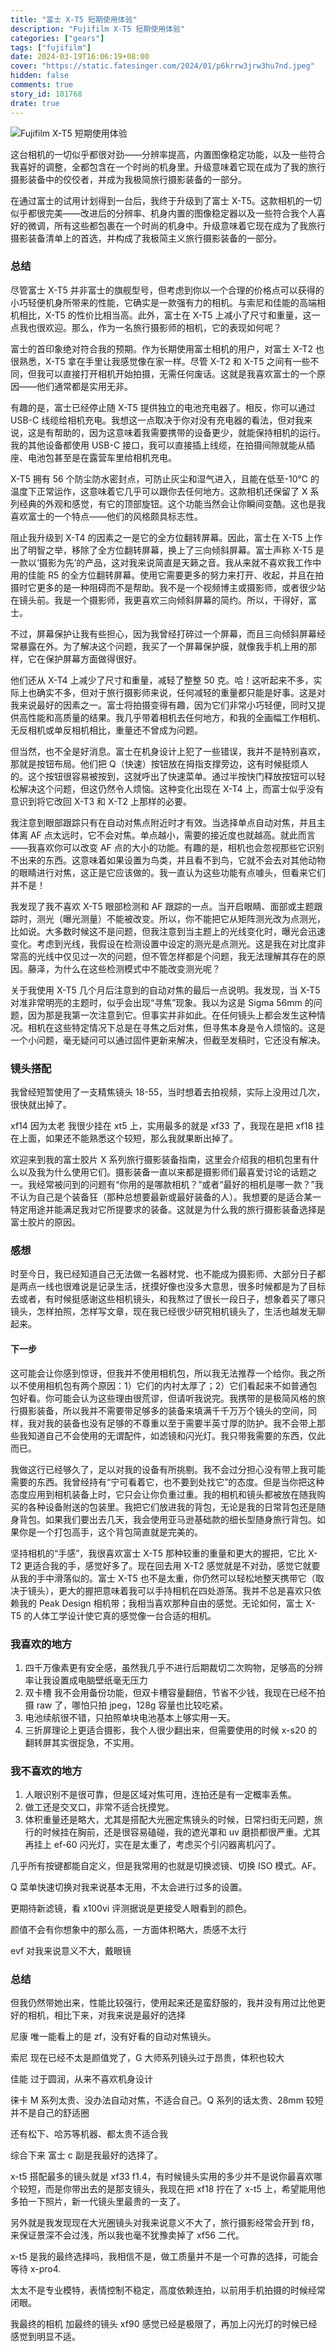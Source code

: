 ```yaml
---
title: "富士 X-T5 短期使用体验"
description: "Fujifilm X-T5 短期使用体验"
categories: ["gears"]
tags: ["fujifilm"]
date: 2024-03-19T16:06:19+08:00
cover: "https://static.fatesinger.com/2024/01/p6krrw3jrw3hu7nd.jpeg"
hidden: false
comments: true
story_id: 101768
drate: true
---
```


![Fujifilm X-T5 短期使用体验](https://static.fatesinger.com/2024/01/p6krrw3jrw3hu7nd.jpeg)

这台相机的一切似乎都很对劲——分辨率提高，内置图像稳定功能，以及一些符合我喜好的调整，全都包含在一个时尚的机身里。升级意味着它现在成为了我的旅行摄影装备中的佼佼者，并成为我极简旅行摄影装备的一部分。

在通过富士的试用计划得到一台后，我终于升级到了富士 X-T5。这款相机的一切似乎都很完美——改进后的分辨率、机身内置的图像稳定器以及一些符合我个人喜好的微调，所有这些都包裹在一个时尚的机身中。升级意味着它现在成为了我旅行摄影装备清单上的首选，并构成了我极简主义旅行摄影装备的一部分。

### 总结

尽管富士 X-T5 并非富士的旗舰型号，但考虑到你以一个合理的价格点可以获得的小巧轻便机身所带来的性能，它确实是一款强有力的相机。与索尼和佳能的高端相机相比，X-T5 的性价比相当高。此外，富士在 X-T5 上减小了尺寸和重量，这一点我也很欢迎。那么，作为一名旅行摄影师的相机，它的表现如何呢？

富士的首印象绝对符合我的预期。作为长期使用富士相机的用户，对富士 X-T2 也很熟悉，X-T5 拿在手里让我感觉像在家一样。尽管 X-T2 和 X-T5 之间有一些不同，但我可以直接打开相机开始拍摄，无需任何废话。这就是我喜欢富士的一个原因——他们通常都是实用无非。

有趣的是，富士已经停止随 X-T5 提供独立的电池充电器了。相反，你可以通过 USB-C 线缆给相机充电。我想这一点取决于你对没有充电器的看法，但对我来说，这是有帮助的，因为这意味着我需要携带的设备更少，就能保持相机的运行。我的其他设备都使用 USB-C 接口，我可以直接插上线缆，在拍摄间隙就能从插座、电池包甚至是在露营车里给相机充电。

X-T5 拥有 56 个防尘防水密封点，可防止灰尘和湿气进入，且能在低至-10℃ 的温度下正常运作，这意味着它几乎可以跟你去任何地方。这款相机还保留了 X 系列经典的外观和感觉，有它的顶部旋钮。这个功能当然会让你瞬间变酷。这也是我喜欢富士的一个特点——他们的风格颇具标志性。

阻止我升级到 X-T4 的因素之一是它的全方位翻转屏幕。因此，富士在 X-T5 上作出了明智之举，移除了全方位翻转屏幕，换上了三向倾斜屏幕。富士声称 X-T5 是一款以‘摄影为先’的产品，这对我来说简直是天籁之音。我从来就不喜欢我工作中用的佳能 R5 的全方位翻转屏幕。使用它需要更多的努力来打开、收起，并且在拍摄时它更多的是一种阻碍而不是帮助。我不是一个视频博主或摄影师，或者很少站在镜头前。我是一个摄影师，我更喜欢三向倾斜屏幕的简约。所以，干得好，富士。

不过，屏幕保护让我有些担心，因为我曾经打碎过一个屏幕，而且三向倾斜屏幕经常暴露在外。为了解决这个问题，我买了一个屏幕保护膜，就像我手机上用的那样，它在保护屏幕方面做得很好。

他们还从 X-T4 上减少了尺寸和重量，减轻了整整 50 克。哈！这听起来不多，实际上也确实不多，但对于旅行摄影师来说，任何减轻的重量都只能是好事。这是对我来说最好的因素之一。富士将拍摄变得有趣，因为它们非常小巧轻便，同时又提供高性能和高质量的结果。我几乎带着相机去任何地方，和我的全画幅工作相机、无反相机或单反相机相比，重量还不曾成为问题。

但当然，也不全是好消息。富士在机身设计上犯了一些错误，我并不是特别喜欢，那就是按钮布局。他们把 Q（快速）按钮放在拇指支撑旁边，这有时候挺烦人的。这个按钮很容易被按到，这就呼出了快速菜单。通过半按快门释放按钮可以轻松解决这个问题，但这仍然令人烦恼。这种变化出现在 X-T4 上，而富士似乎没有意识到将它改回 X-T3 和 X-T2 上那样的必要。

我注意到眼部跟踪只有在自动对焦点附近时才有效。当选择单点自动对焦，并且主体离 AF 点太远时，它不会对焦。单点越小，需要的接近度也就越高。就此而言——我喜欢你可以改变 AF 点的大小的功能。有趣的是，相机也会忽视那些它识别不出来的东西。这意味着如果设置为鸟类，并且看不到鸟，它就不会去对其他动物的眼睛进行对焦，这正是它应该做的。我一直认为这些功能有点噱头，但看来它们并不是！

我发现了我不喜欢 X-T5 眼部检测和 AF 跟踪的一点。当开启眼睛、面部或主题跟踪时，测光（曝光测量）不能被改变。所以，你不能把它从矩阵测光改为点测光，比如说。大多数时候这不是问题，但我注意到当主题上的光线变化时，曝光会迅速变化。考虑到光线，我假设在检测设置中设定的测光是点测光。这是我在对比度非常高的光线中仅见过一次的问题，但不管怎样都是个问题，我无法理解其存在的原因。藤泽，为什么在这些检测模式中不能改变测光呢？

关于我使用 X-T5 几个月后注意到的自动对焦的最后一点说明。我发现，当 X-T5 对准非常明亮的主题时，似乎会出现“寻焦”现象。我以为这是 Sigma 56mm 的问题，因为那是我第一次注意到它。但事实并非如此。在任何镜头上都会发生这种情况。相机在这些特定情况下总是在寻焦之后对焦，但寻焦本身是令人烦恼的。这是一个小问题，毫无疑问可以通过固件更新来解决，但截至发稿时，它还没有解决。

### 镜头搭配

我曾经短暂使用了一支精焦镜头 18-55，当时想着去拍视频，实际上没用过几次，很快就出掉了。

xf14 因为太老 我很少挂在 xt5 上，实用最多的就是 xf33 了，我现在是把 xf18 挂在上面，如果还不能熟悉这个较短，那么我就果断出掉了。

欢迎来到我的富士胶片 X 系列旅行摄影装备指南，这里会介绍我的相机包里有什么以及我为什么使用它们。摄影装备一直以来都是摄影师们最喜爱讨论的话题之一。我经常被问到的问题有“你用的是哪款相机？”或者“最好的相机是哪一款？”我不认为自己是个装备狂（那种总想要最新或最好装备的人）。我想要的是适合某一特定用途并能满足我对它所提要求的装备。这就是为什么我的旅行摄影装备选择是富士胶片的原因。

### 感想

时至今日，我已经知道自己无法做一名器材党、也不能成为摄影师、大部分日子都是两点一线也很难说是记录生活，抚摸好像也没多大意思，很多时候都是为了目标去或者，有时候挺感谢这些相机镜头，和我熬过了很长一段日子，想象着买了哪只镜头，怎样拍照，怎样写文章，现在我已经很少研究相机镜头了，生活也越发无聊起来。

#### 下一步

这可能会让你感到惊讶，但我并不使用相机包，所以我无法推荐一个给你。我之所以不使用相机包有两个原因：1）它们的内衬太厚了；2）它们看起来不如普通包包好看。你可能会认为这些理由很荒谬，但请听我说完。我携带的是极简风格的旅行摄影装备，所以我并不需要带足够多的装备来填满千千万万个镜头的空间，同样，我对我的装备也没有足够的不尊重以至于需要半英寸厚的防护。我不会带上那些我知道自己不会使用的无谓配件，如滤镜和闪光灯。我只带我需要的东西，仅此而已。

我做这行已经够久了，足以对我的设备有所挑剔。我不会过分担心没有带上我可能需要的东西。我曾经持有“宁可看着它，也不要到处找它”的态度。但是当你把这种态度应用到相机装备上时，它只会让你负重过重。我的相机和镜头都被放在随我购买的各种设备附送的包装里。我把它们放进我的背包，无论是我的日常背包还是随身背包。如果我们要出去几天，我会使用亚马逊基础款的细长型随身旅行背包。如果你是一个打包高手，这个背包简直就是完美的。

坚持相机的“手感”，我很喜欢富士 X-T5 那种较重的重量和更大的握把，它比 X-T2 更适合我的手，感觉好多了。现在回去用 X-T2 感觉就是不对劲，感觉它就要从我的手中滑落似的。富士 X-T5 也不是太重，你仍然可以轻松地整天携带它（取决于镜头），更大的握把意味着我可以手持相机在四处游荡。我并不总是喜欢只依赖我的 Peak Design 相机带；我相当喜欢那种自由的感觉。无论如何，富士 X-T5 的人体工学设计使它真的感觉像一台合适的相机。

### 我喜欢的地方

1. 四千万像素更有安全感，虽然我几乎不进行后期裁切二次购物，足够高的分辨率让我设置成电脑壁纸毫无压力
2. 双卡槽 我不会用备份功能，但双卡槽容量翻倍，节省不少钱，我现在已经不拍摄 raw 了，哪怕只拍 jpeg，128g 容量也比较吃紧。
3. 电池续航很不错，只拍照单块电池基本上够实用一天。
4. 三折屏理论上更适合摄影，我个人很少翻出来，但需要使用的时候 x-s20 的翻转屏其实很捉急，不实用。

### 我不喜欢的地方

1. 人眼识别不是很可靠，但是区域对焦可用，连拍还是有一定概率丢焦。
2. 做工还是交叉口，非常不适合抚摸党。
3. 体积重量还是略大，尤其是搭配大光圈定焦镜头的时候，日常扫街无问题，旅行的时候挂在胸前，还是很容易磕碰，我的遮光罩和 uv 磨损都很严重。尤其再挂上 ef-60 闪光灯，实在是太重了，考虑买个引闪器离机闪了。

几乎所有按键都能自定义，但是我常用的也就是切换滤镜、切换 ISO 模式。AF。

Q 菜单快速切换对我来说基本无用，不太会进行过多的设置。

更期待新滤镜，看 x100vi 评测据说是更接受人眼看到的颜色。

颜值不会有你想象中的那么高，一方面体积略大，质感不太行

evf 对我来说意义不大，戴眼镜

### 总结

但我仍然带她出来，性能比较强行，使用起来还是蛮舒服的，我并没有用过比他更好的相机，相比下来，对我来说是最好的选择

尼康 唯一能看上的是 zf，没有好看的自动对焦镜头。

索尼 现在已经不太是颜值党了，G 大师系列镜头过于昂贵，体积也较大

佳能 过于圆润，从来不喜欢机身设计

徕卡 M 系列太贵、没办法自动对焦，不适合自己。Q 系列的话太贵、28mm 较短并不是自己的舒适圈

还有松下、哈苏等机器、都太贵不适合我

综合下来 富士 c 副是我最好的选择了。

x-t5 搭配最多的镜头就是 xf33 f1.4，有时候镜头实用的多少并不是说你最喜欢哪个较短，而是你带出去的是那支镜头，我现在把 xf18 拧在了 x-t5 上，希望能用他多拍一下照片，新一代镜头里最贵的一支了。

另外就是我发现现在大光圈镜头对我来说意义不大了，旅行摄影经常会开到 f8，来保证景深不会过浅，所以我也毫不犹豫卖掉了 xf56 二代。

x-t5 是我的最终选择吗，我相信不是，做工质量并不是一个可靠的选择，可能会等待 x-pro4.

太太不是专业模特，表情控制不稳定，高度依赖连拍，以前用手机拍摄的时候经常闭眼。

我最终的相机 加最终的镜头 xf90 感觉已经是极限了，再加上闪光灯的时候已经感觉到明显不适。
